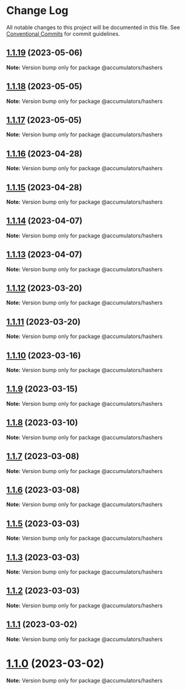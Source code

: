 # Change Log

All notable changes to this project will be documented in this file.
See [Conventional Commits](https://conventionalcommits.org) for commit guidelines.

## [1.1.19](https://github.com/HerodotusDev/merkle-mountain-range/compare/v1.1.18...v1.1.19) (2023-05-06)

**Note:** Version bump only for package @accumulators/hashers

## [1.1.18](https://github.com/HerodotusDev/merkle-mountain-range/compare/v1.1.17...v1.1.18) (2023-05-05)

**Note:** Version bump only for package @accumulators/hashers

## [1.1.17](https://github.com/HerodotusDev/merkle-mountain-range/compare/v1.1.16...v1.1.17) (2023-05-05)

**Note:** Version bump only for package @accumulators/hashers

## [1.1.16](https://github.com/HerodotusDev/merkle-mountain-range/compare/v1.1.15...v1.1.16) (2023-04-28)

**Note:** Version bump only for package @accumulators/hashers

## [1.1.15](https://github.com/HerodotusDev/merkle-mountain-range/compare/v1.1.14...v1.1.15) (2023-04-28)

**Note:** Version bump only for package @accumulators/hashers

## [1.1.14](https://github.com/HerodotusDev/merkle-mountain-range/compare/v1.1.13...v1.1.14) (2023-04-07)

**Note:** Version bump only for package @accumulators/hashers

## [1.1.13](https://github.com/HerodotusDev/merkle-mountain-range/compare/v1.1.12...v1.1.13) (2023-04-07)

**Note:** Version bump only for package @accumulators/hashers

## [1.1.12](https://github.com/HerodotusDev/merkle-mountain-range/compare/v1.1.11...v1.1.12) (2023-03-20)

**Note:** Version bump only for package @accumulators/hashers

## [1.1.11](https://github.com/HerodotusDev/merkle-mountain-range/compare/v1.1.10...v1.1.11) (2023-03-20)

**Note:** Version bump only for package @accumulators/hashers

## [1.1.10](https://github.com/HerodotusDev/merkle-mountain-range/compare/v1.1.9...v1.1.10) (2023-03-16)

**Note:** Version bump only for package @accumulators/hashers

## [1.1.9](https://github.com/HerodotusDev/merkle-mountain-range/compare/v1.1.8...v1.1.9) (2023-03-15)

**Note:** Version bump only for package @accumulators/hashers

## [1.1.8](https://github.com/HerodotusDev/merkle-mountain-range/compare/v1.1.7...v1.1.8) (2023-03-10)

**Note:** Version bump only for package @accumulators/hashers

## [1.1.7](https://github.com/HerodotusDev/merkle-mountain-range/compare/v1.1.6...v1.1.7) (2023-03-08)

**Note:** Version bump only for package @accumulators/hashers

## [1.1.6](https://github.com/HerodotusDev/merkle-mountain-range/compare/v1.1.5...v1.1.6) (2023-03-08)

**Note:** Version bump only for package @accumulators/hashers

## [1.1.5](https://github.com/HerodotusDev/merkle-mountain-range/compare/v1.1.4...v1.1.5) (2023-03-03)

**Note:** Version bump only for package @accumulators/hashers

## [1.1.3](https://github.com/HerodotusDev/merkle-mountain-range/compare/v1.1.2...v1.1.3) (2023-03-03)

**Note:** Version bump only for package @accumulators/hashers

## [1.1.2](https://github.com/HerodotusDev/merkle-mountain-range/compare/v1.1.1...v1.1.2) (2023-03-03)

**Note:** Version bump only for package @accumulators/hashers

## [1.1.1](https://github.com/HerodotusDev/merkle-mountain-range/compare/v1.1.0...v1.1.1) (2023-03-02)

**Note:** Version bump only for package @accumulators/hashers

# [1.1.0](https://github.com/HerodotusDev/merkle-mountain-range/compare/v1.1.0-alpha.0...v1.1.0) (2023-03-02)

**Note:** Version bump only for package @accumulators/hashers
